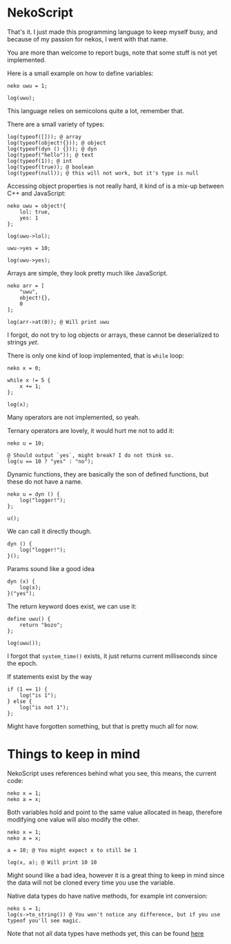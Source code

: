 # NekoScript
That's it. I just made this programming language to keep myself busy, and because of my passion for nekos, I went with that name.

You are more than welcome to report bugs, note that some stuff is not yet implemented.

Here is a small example on how to define variables:
```
neko uwu = 1;

log(uwu);
```
This language relies on semicolons quite a lot, remember that.

There are a small variety of types:
```
log(typeof([])); @ array
log(typeof(object!{})); @ object
log(typeof(dyn () {})); @ dyn 
log(typeof("hello")); @ text 
log(typeof(1)); @ int
log(typeof(true)); @ boolean
log(typeof(null)); @ this will not work, but it's type is null 
```
Accessing object properties is not really hard, it kind of is a mix-up between C++ and JavaScript:
```
neko uwu = object!{
    lol: true,
    yes: 1
};

log(uwu->lol);

uwu->yes = 10;

log(uwu->yes);
```
Arrays are simple, they look pretty much like JavaScript.
```
neko arr = [
    "uwu",
    object!{},
    0
];

log(arr->at(0)); @ Will print uwu
```
I forgot, do not try to log objects or arrays, these cannot be deserialized to strings *yet*.

There is only one kind of loop implemented, that is `while` loop:
```
neko x = 0;

while x != 5 {
    x += 1;
};

log(x);
```
Many operators are not implemented, so yeah.

Ternary operators are lovely, it would hurt me not to add it:
```
neko u = 10;

@ Should output `yes`, might break? I do not think so.
log(u == 10 ? "yes" : "no");
```
Dynamic functions, they are basically the son of defined functions, but these do not have a name.
```
neko u = dyn () {
    log("logger!");
};

u();
```
We can call it directly though.
```
dyn () {
    log("logger!");
}();
```
Params sound like a good idea
```
dyn (x) {
    log(x);
}("yes");
```

The return keyword does exist, we can use it:
```
define uwu() {
    return "bozo";
};

log(uwu());
```

I forgot that `system_time()` exists, it just returns current milliseconds since the epoch.

If statements exist by the way
```
if (1 == 1) {
    log("is 1");
} else {
    log("is not 1");
};
```

Might have forgotten something, but that is pretty much all for now.

# Things to keep in mind
NekoScript uses references behind what you see, this means, the current code:
```
neko x = 1;
neko a = x;
```
Both variables hold and point to the same value allocated in heap, therefore modifying one value will also modify the other.
```
neko x = 1;
neko a = x;

a = 10; @ You might expect x to still be 1

log(x, a); @ Will print 10 10
```
Might sound like a bad idea, however it is a great thing to keep in mind since the data will not be cloned every time you use the variable.

Native data types do have native methods, for example int conversion:
```
neko s = 1;
log(s->to_string()) @ You won't notice any difference, but if you use typeof you'll see magic.
```
Note that not all data types have methods yet, this can be found [here](https://github.com/Rubenennj/nekoscript/tree/dev/src/native/prototypes)